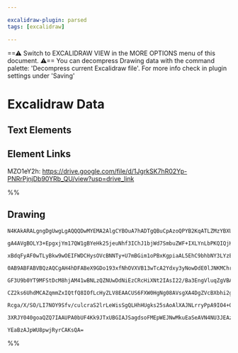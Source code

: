 ```yaml
---

excalidraw-plugin: parsed
tags: [excalidraw]

---
```

==⚠  Switch to EXCALIDRAW VIEW in the MORE OPTIONS menu of this document. ⚠== You can decompress Drawing data with the command palette: 'Decompress current Excalidraw file'. For more info check in plugin settings under 'Saving'



# Excalidraw Data

## Text Elements
## Element Links
MZO1eY2h: https://drive.google.com/file/d/1JgrkSK7hR02Yp-PNRrPjnjDb90YRb_QU/view?usp=drive_link

%%
## Drawing
```compressed-json
N4KAkARALgngDgUwgLgAQQQDwMYEMA2AlgCYBOuA7hADTgQBuCpAzoQPYB2KqATLZMzYBXUtiRoIACyhQ4zZAHoFAc0JRJQgEYA6bGwC2CgF7N6hbEcK4OCtptbErHALRY8RMpWdx8Q1TdIEfARcZgRmBShcZQUebQBGeISaOiCEfQQOKGZuAG1wMFAwYogSbggAWQAtAHl4hABNHkkU4shYRHL0zQRiYlxNYNaSzG5neIAGAGYp7QA2AHZFuZ4l

gA4AVgBOLY3+EpgxjYm17QW1gBYeHk25jeuNhf3IChJ1bjWd7SmbuZWF+IXLYnLbPKQIQjKaTceJTCZJeE8LZzK4XKZreIbKZg6zKIZoCZg5hQUhsADWCAAwmx8GxSOUAMT1ZlIMGaXDYMnKUlCDjEam0+kSEnWZhwXCBLLDSAAM0I+HwAGVYPj0IIPNKIMTSRSAOpvFpoPgFAQk8kIZUwVVamllME8qEccI5NDxMFscXYNSHV0TQkmiDc4RwACS

xBdqFyAF0wTLyBkw9wOEIFWDCHysOVcBNNTy+U7mBGim1oPBxKgpiaAL5EhC9bhbNY3LYzE5gxgsdhcNAXC5zdtMVicABynDE3DmO2BCy2mLTzAAImkoPW0DKCGE2cI+QBRYIZLIR6NgoRwfor4gwhYbNYTJYXJbxRtgogcMnlaSyeRKMiERjaZQ2DYPEEF0AwFDlYIFGIBR4gAKW5MlFQAaQWSQACUJh4Bo4GcAAFYd0NIPCACsOBIhdNGBBp0M

0AB9ABFABVBQzAQCgAH4hDFABeX9GDo193xfNhOVXVB13wTcA2Ydxy3yNowDdE0lJNKMChrApi0gMoJHMOAoEwYgqkITUOnLaAsCgTVRjQKZjm0LZrgWJZti2Fz7n7AMfVQXsJm0eE/h+eIbniOYmzBV5iHeNA1jBSQIShayjT2ANcVVf0S21c0BTpRkWXqTV2U5INeX5Gk8uFcgODFCVMms2N5SVFULPVO0ZLNPUDW4Y0ss6i0WvKNrL3tYRHWd

GF3U9b0YT9MFStDcM8hjAM41wBNLzQZNUwDdNiEzCRcHiXNt2IAsI22/Ba3EngVluqZgVBAMOyHbsKwHTsRzHcsm0mZE1mvecl2CC9uBJIQEC3Mq93SeqLpTK6A1Pc9xPia9b1cuYfgBl903fLaEZEsTNokjdIYDFdMGS9Bc0oAAVKzyk1GVOCgRVCCMcseEykoWayAAxdb5R81KS0pqAAEEiGUN6IGCGUGuepgoHMAgpchWWoA9TU9CyXB0yYRM

CZ2ks6UhdMCAZqmmZxIQtfQ8IOfLcHyZLV8EAACUS6FXW0HgNg08AVsgXA4DgZVcBXbhi2gBKMnKaXoX2BhCHYgAhDkuTzcrBUZGV84L4YIGwERJSgEMV30ZUdSpCqhXQJkEBZIuS9IMuK/SDOSuz3L6+gararLlvS/qjv9H5prLWtYbh7b0fK+r819Wiw1eGT1v24X/qp9a20RoKYuR6yMf0LGyRzsmg+N/n9Iamm2BZp5w+5+Pyv+dZwX9GF7h

Rcga/X/SO/LI7NOY9Sfv/culcraS2lrLeWisSgQLHhHUgks25sAoAlXAJNLrryPpA9IO4+QS3QZgkIJMIASlJFQPBL8CH6BIdQumZZyjZyLrJUkCoAAaMI5h3m0BcG8d4nzbCmCsbEB8OE0nwA0CcvY/YuXChMLYFwMSfAuMnIwQF9DR2egQCG3B/LbABC5DStDN7pFPmVC+Eg2HJ25CQEBXMn4OOIMqBAcAf72NICQCobB9pEIGMEEmklpIlFcb

3XRJY040goaQZQ7IAAUPA0bUF4Kk9JTxUBGIAJSagdsoFMEpWEJNwMkuEaSeAVN4NU3JEAzFX3wYvCkd8VacHhibWU8YEAOwzD4jgygoklEyEE8SLswTYCIJ4tA4yAwcHWs7UgEN3R23dmDJZCAGklDsCRBA2BsiKnmXAPxAT5mDHEqE12Id9l/gQHTIC+AhntBYRIMIwQbmcB1txLW+hmGdGNojN2okKQhLJrGUkVc0gfLepcl8oRJY3MYPcmkS

YEaBzAJpWU8pwjRyrCAKsQA=
```
%%